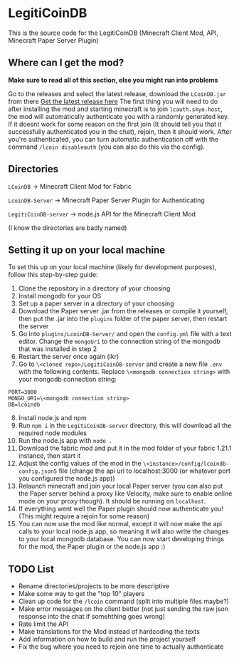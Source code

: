 # LegitiCoinDB
This is the source code for the LegitiCoinDB (Minecraft Client Mod, API, Minecraft Paper Server Plugin)

## Where can I get the mod?
**Make sure to read all of this section, else you might run into problems**

Go to the releases and select the latest release, download the `LCoinDB.jar` from there
[Get the latest release here](https://github.com/PilkeySEK/LegitiCoinDB/releases/latest)
The first thing you will need to do after installing the mod and starting minecraft is to join `lcauth.skye.host`, the mod will automatically authenticate you with a randomly generated key. If it doesnt work for some reason on the first join (It should tell you that it successfully authenticated you in the chat), rejoin, then it should work. After you're authenticated, you can turn automatic authentication off with the command `/lcoin disableauth` (you can also do this via the config).

## Directories
`LCoinDB` -> Minecraft Client Mod for Fabric

`LcoinDB-Server` -> Minecraft Paper Server Plugin for Authenticating

`LegitiCoinDB-server` -> node.js API for the Minecraft Client Mod

(I know the directories are badly named)

## Setting it up on your local machine
To set this up on your local machine (likely for development purposes), follow this step-by-step guide:
1. Clone the repository in a directory of your choosing
2. Install mongodb for your OS
3. Set up a paper server in a directory of your choosing
4. Download the Paper server .jar from the releases or compile it yourself, then put the .jar into the `plugins` folder of the paper server, then restart the server
5. Go into `plugins/LcoinDB-Server/` and open the `config.yml` file with a text editor. Change the `mongoUri` to the connection string of the mongodb that was installed in step 2
6. Restart the server once again (ikr)
7. Go to `\<cloned repo>/LegitiCoinDB-server` and create a new file `.env` with the following contents. Replace `\<mongodb connection string>` with your mongodb connection string:
```
PORT=3000
MONGO_URI=\<mongodb connection string>
DB=lcoindb
```
8. Install node.js and npm
9. Run `npm i` in the `LegitiCoinDB-server` directory, this will download all the required node modules
10. Run the node.js app with `node .`
11. Download the fabric mod and put it in the mod folder of your fabric 1.21.1 instance, then start it
12. Adjust the config values of the mod in the `\<instance>/config/lcoindb-config.json5` file (change the api url to localhost:3000 (or whatever port you configured the node.js app))
13. Relaunch minecraft and join your local Paper server (you can also put the Paper server behind a proxy like Velocity, make sure to enable online mode on your proxy though). It should be running on `localhost`.
14. If everything went well the Paper plugin should now authenticate you! (This might require a rejoin for some reason)
15. You can now use the mod like normal, except it will now make the api calls to your local node.js app, so meaning it will also write the changes to your local mongodb database. You can now start developing things for the mod, the Paper plugin or the node.js app :)

## TODO List
- Rename directories/projects to be more descriptive
- Make some way to get the "top 10" players
- Clean up code for the `/lcoin` command (split into multiple files maybe?)
- Make error messages on the client better (not just sending the raw json response into the chat if somehthing goes wrong)
- Rate limit the API
- Make translations for the Mod instead of hardcoding the texts
- Add information on how to build and run the project yourself
- Fix the bug where you need to rejoin one time to actually authenticate